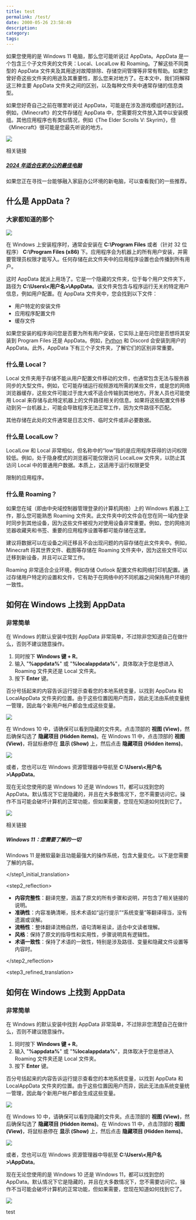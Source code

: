 ```yaml
---
title: test
permalink: /test/
date: 2000-05-26 23:58:49
description:
category:
tags:
---
```





如果您使用的是 Windows 11 电脑，那么您可能听说过 AppData。AppData 是一个包含三个子文件夹的文件夹：Local、LocalLow 和 Roaming。了解这些不同类型的 AppData 文件夹及其用途对故障排除、存储空间管理等非常有帮助。如果您曾好奇这些文件夹的用途及其重要性，那么您来对地方了。在本文中，我们将解释这三种主要 AppData 文件夹之间的区别，以及每种文件夹中通常存储的信息类型。

如果您好奇自己之前在哪里听说过 AppData，可能是在涉及游戏模组时遇到过。例如，《Minecraft》的文件存储在 AppData 中，您需要将文件放入其中以安装模组。其他应用程序也有类似情况，例如《The Elder Scrolls V: Skyrim》，但《Minecraft》很可能是您最先听说的地方。

[![](https://static1.xdaimages.com/wordpress/wp-content/uploads/2023/04/best-pcs-for-working-from-home.jpg)](https://www.xda-developers.com/best-laptops-work-from-home/)  

相关链接  

##### [2024 年适合在家办公的最佳电脑](https://www.xda-developers.com/best-laptops-work-from-home/ "2024 年适合在家办公的最佳电脑")  

如果您正在寻找一台能够融入家庭办公环境的新电脑，可以查看我们的一些推荐。  

什么是 AppData？  
----------------  

### 大家都知道的那个  

![](https://static1.xdaimages.com/wordpress/wp-content/uploads/2023/01/appdatafeatureimage-watermarked.jpg)  

在 Windows 上安装程序时，通常会安装在 **C:\\Program Files** 或者（针对 32 位程序） **C:\\Program Files (x86)** 下。应用程序会为机器上的所有用户安装，并需要管理员权限才能写入。任何存储在此文件夹中的应用程序设置也会传播到所有用户。  

这时 AppData 就派上用场了。它是一个隐藏的文件夹，位于每个用户文件夹下，路径为 **C:\\Users\\<用户名>\\AppData**。该文件夹包含与程序运行无关的特定用户信息，例如用户配置。在 AppData 文件夹中，您会找到以下文件：  

* 用户特定的安装文件  
* 应用程序配置文件  
* 缓存文件  

如果您安装的程序询问您是否要为所有用户安装，它实际上是在问您是否想将其安装到 Program Files 还是 AppData。例如，[Python](https://www.xda-developers.com/how-to-install-python/) 和 Discord 会安装到用户的 AppData。此外，AppData 下有三个子文件夹，了解它们的区别非常重要。  

### 什么是 Local？  

Local 文件夹用于存储不能从用户配置文件移动的文件，也通常包含无法与服务器同步的大型文件。例如，它可能存储运行视频游戏所需的某些文件，或是您的网络浏览器缓存，这些文件可能过于庞大或不适合传输到其他地方。开发人员也可能使用 Local 来存储与此特定机器上的文件路径相关的信息。如果将这些配置文件移动到另一台机器上，可能会导致程序无法正常工作，因为文件路径不匹配。  

其他存储在此处的文件通常是日志文件、临时文件或非必要数据。  

### 什么是 LocalLow？  

LocalLow 和 Local 非常相似，但名称中的“low”指的是应用程序获得的访问权限较低。例如，处于隐身模式的浏览器可能仅限访问 LocalLow 文件夹，以防止其访问 Local 中的普通用户数据。本质上，这适用于运行权限更受

限制的应用程序。  

### 什么是 Roaming？  

如果您在域（即由中央域控制器管理登录的计算机网络）上的 Windows 机器上工作，那么您可能熟悉 Roaming 文件夹。此文件夹中的文件会在您在同一域内登录时同步到其他设备，因为这些文件被视为对使用设备非常重要。例如，您的网络浏览器收藏夹和书签、重要的应用程序设置等都可能存储在这里。  

建议将数据可以在设备之间迁移且不会出现问题的内容存储在此文件夹中。例如，Minecraft 将其世界文件、截图等存储在 Roaming 文件夹中，因为这些文件可以迁移到新设备，并且可以正常工作。  

Roaming 非常适合企业环境，例如存储 Outlook 配置文件和网络打印机配置。通过存储用户特定的设置和文件，它有助于在网络中的不同机器之间保持用户环境的一致性。  



如何在 Windows 上找到 AppData  
----------------------------  

### 非常简单  

在 Windows 的默认安装中找到 AppData 非常简单，不过除非您知道自己在做什么，否则不建议随意操作。  

1. 同时按下 **Windows 键 + R**。  
2. 输入 "**%appdata%**" 或 "**%localappdata%**"，具体取决于您是想进入 Roaming 文件夹还是 Local 文件夹。  
3. 按下 **Enter** 键。  

百分号括起来的内容告诉运行提示查看您的本地系统变量，以找到 AppData 和 LocalAppData 文件夹的位置。由于这些位置因用户而异，因此无法由系统变量统一管理，因此每个新用户帐户都会生成这些变量。  

![](https://static1.xdaimages.com/wordpress/wp-content/uploads/2023/01/appdata-hidden-items-watermarked.jpg)  

在 Windows 10 中，请确保可以看到隐藏的文件夹。点击顶部的 **视图 (View)**，然后确保勾选了 **隐藏项目 (Hidden items)**。在 Windows 11 中，点击顶部的 **视图 (View)**，将鼠标悬停在 **显示 (Show)** 上，然后点击 **隐藏项目 (Hidden items)**。  

![](https://static1.xdaimages.com/wordpress/wp-content/uploads/2023/01/windows-11-hidden-files.jpg)  

或者，您也可以在 Windows 资源管理器中导航至 **C:\\Users\\<用户名>\\AppData**。  

现在无论您使用的是 Windows 10 还是 Windows 11，都可以找到您的 AppData。默认情况下它是隐藏的，并且在大多数情况下，您不需要访问它。操作不当可能会破坏计算机的正常功能，但如果需要，您现在知道如何找到它了。  

![](https://static1.xdaimages.com/wordpress/wp-content/uploads/2021/06/Windows-11-hero-page.jpg)  

相关链接  

##### Windows 11：您需要了解的一切  

Windows 11 是微软最新且功能最强大的操作系统，包含大量变化。以下是您需要了解的内容。  

</step1_initial_translation>  

<step2_reflection>  

- **内容完整性**：翻译完整，涵盖了原文的所有步骤和说明，并包含了相关链接的说明。  
- **准确性**：内容准确清晰，技术术语如“运行提示”“系统变量”等翻译得当，没有遗漏或误解。  
- **流畅性**：整体翻译流畅自然，语句清晰易读，适合中文读者理解。  
- **风格**：保持了原文的指导性和实用性，步骤说明具有逻辑性。  
- **术语一致性**：保持了术语的一致性，特别是涉及路径、变量和隐藏文件设置等内容时。  

</step2_reflection>  

<step3_refined_translation>  

如何在 Windows 上找到 AppData  
----------------------------  

### 非常简单  

在 Windows 的默认安装中找到 AppData 非常简单，不过除非您清楚自己在做什么，否则不建议随意操作。  

1. 同时按下 **Windows 键 + R**。  
2. 输入 "**%appdata%**" 或 "**%localappdata%**"，具体取决于您是想进入 Roaming 文件夹还是 Local 文件夹。  
3. 按下 **Enter** 键。  

百分号括起来的内容告诉运行提示查看您的本地系统变量，以找到 AppData 和 LocalAppData 文件夹的位置。由于这些位置因用户而异，因此无法由系统变量统一管理，因此每个新用户帐户都会生成这些变量。  

![](https://static1.xdaimages.com/wordpress/wp-content/uploads/2023/01/appdata-hidden-items-watermarked.jpg)  

在 Windows 10 中，请确保可以看到隐藏的文件夹。点击顶部的 **视图 (View)**，然后确保勾选了 **隐藏项目 (Hidden items)**。在 Windows 11 中，点击顶部的 **视图 (View)**，将鼠标悬停在 **显示 (Show)** 上，然后点击 **隐藏项目 (Hidden items)**。  

![](https://static1.xdaimages.com/wordpress/wp-content/uploads/2023/01/windows-11-hidden-files.jpg)  

或者，您也可以在 Windows 资源管理器中导航至 **C:\\Users\\<用户名>\\AppData**。  

现在无论您使用的是 Windows 10 还是 Windows 11，都可以找到您的 AppData。默认情况下它是隐藏的，并且在大多数情况下，您不需要访问它。操作不当可能会破坏计算机的正常功能，但如果需要，您现在知道如何找到它了。  

![](https://static1.xdaimages.com/wordpress/wp-content/uploads/2021/06/Windows-11-hero-page.jpg)  

test